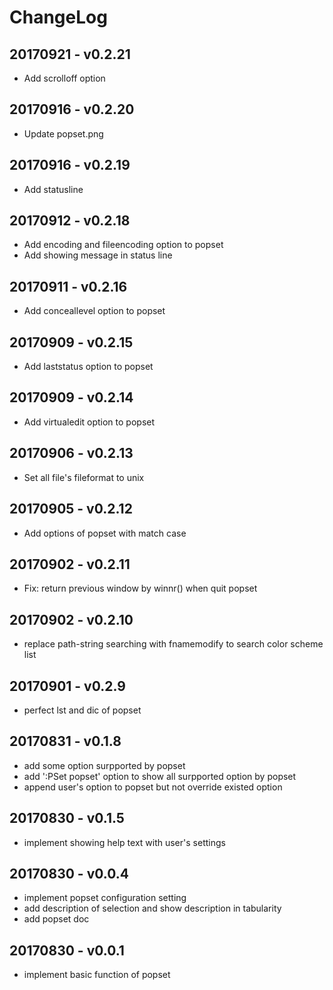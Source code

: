 
# ChangeLog 

## 20170921 - v0.2.21
 - Add scrolloff option

## 20170916 - v0.2.20
 - Update popset.png

## 20170916 - v0.2.19
 - Add statusline

## 20170912 - v0.2.18
 - Add encoding and fileencoding option to popset
 - Add showing message in status line

## 20170911 - v0.2.16
 - Add conceallevel option to popset

## 20170909 - v0.2.15
 - Add laststatus option to popset

## 20170909 - v0.2.14
 - Add virtualedit option to popset

## 20170906 - v0.2.13
 - Set all file's fileformat to unix

## 20170905 - v0.2.12
 - Add options of popset with match case

## 20170902 - v0.2.11
 - Fix: return previous window by winnr() when quit popset

## 20170902 - v0.2.10
 - replace path-string searching with fnamemodify to search color scheme list

## 20170901 - v0.2.9
 - perfect lst and dic of popset

## 20170831 - v0.1.8
 - add some option surpported by popset
 - add ':PSet popset' option to show all surpported option by popset
 - append user's option to popset but not override existed option

## 20170830 - v0.1.5
 - implement showing help text with user's settings

## 20170830 - v0.0.4
- implement popset configuration setting
- add description of selection and show description in tabularity
- add popset doc

## 20170830 - v0.0.1
 - implement basic function of popset

